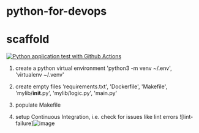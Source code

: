 # python-for-devops

# scaffold

[![Python application test with Github Actions](https://github.com/sabermaraghi/python-for-devops/actions/workflows/devops.yml/badge.svg)](https://github.com/sabermaraghi/python-for-devops/actions/workflows/devops.yml)


1. create a python virtual environment 'python3 -m venv ~/.env', 'virtualenv ~/.venv'
2. create empty files 'requirements.txt', 'Dockerfile', 'Makefile', 'mylib/__init__.py', 'mylib/logic.py', 'main.py'

3. populate Makefile
4. setup Continuous Integration, i.e. check for issues like lint errors
![lint-failure]![image](https://user-images.githubusercontent.com/120035678/211190617-f205cf09-a967-4ffb-b9de-9a1892a5698f.png)




